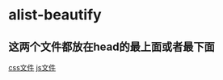 # alist-beautify
## 这两个文件都放在head的最上面或者最下面
[css文件](https://msg-lbo.github.io/alist-beautify/Modal/modal.css)
[js文件](https://msg-lbo.github.io/alist-beautify/Modal/modal.js)
